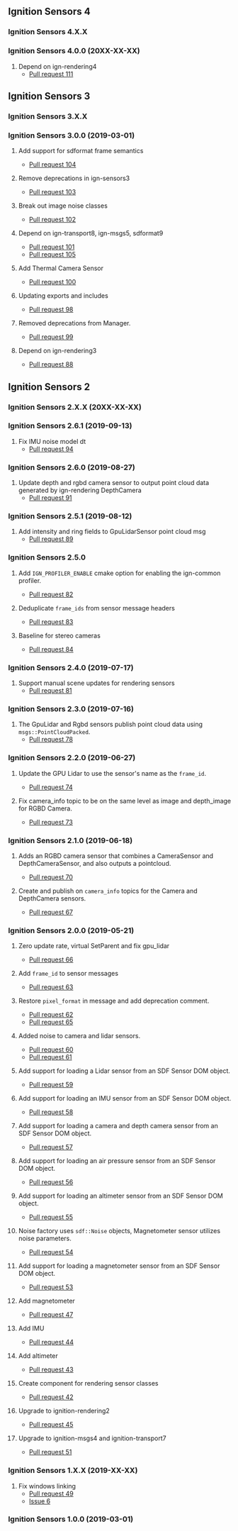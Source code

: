 ## Ignition Sensors 4

### Ignition Sensors 4.X.X

### Ignition Sensors 4.0.0 (20XX-XX-XX)

1. Depend on ign-rendering4
    * [Pull request 111](https://bitbucket.org/ignitionrobotics/ign-sensors/pull-requests/111)

## Ignition Sensors 3

### Ignition Sensors 3.X.X

### Ignition Sensors 3.0.0 (2019-03-01)

1. Add support for sdformat frame semantics
    * [Pull request 104](https://bitbucket.org/ignitionrobotics/ign-sensors/pull-requests/104)

1. Remove deprecations in ign-sensors3
    * [Pull request 103](https://bitbucket.org/ignitionrobotics/ign-sensors/pull-requests/103)

1. Break out image noise classes
    * [Pull request 102](https://bitbucket.org/ignitionrobotics/ign-sensors/pull-requests/102)

1. Depend on ign-transport8, ign-msgs5, sdformat9
    * [Pull request 101](https://bitbucket.org/ignitionrobotics/ign-sensors/pull-requests/101)
    * [Pull request 105](https://bitbucket.org/ignitionrobotics/ign-sensors/pull-requests/105)

1. Add Thermal Camera Sensor
    * [Pull request 100](https://bitbucket.org/ignitionrobotics/ign-sensors/pull-requests/100)

1. Updating exports and includes
    * [Pull request 98](https://bitbucket.org/ignitionrobotics/ign-sensors/pull-requests/98)

1. Removed deprecations from Manager.
    * [Pull request 99](https://bitbucket.org/ignitionrobotics/ign-sensors/pull-requests/99)

1. Depend on ign-rendering3
    * [Pull request 88](https://bitbucket.org/ignitionrobotics/ign-sensors/pull-requests/88)

## Ignition Sensors 2

### Ignition Sensors 2.X.X (20XX-XX-XX)

### Ignition Sensors 2.6.1 (2019-09-13)

1. Fix IMU noise model dt
    * [Pull request 94](https://bitbucket.org/ignitionrobotics/ign-sensors/pull-requests/94)

### Ignition Sensors 2.6.0 (2019-08-27)

1. Update depth and rgbd camera sensor to output point cloud data generated by ign-rendering DepthCamera
    * [Pull request 91](https://bitbucket.org/ignitionrobotics/ign-sensors/pull-requests/91)

### Ignition Sensors 2.5.1 (2019-08-12)

1. Add intensity and ring fields to GpuLidarSensor point cloud msg
    * [Pull request 89](https://bitbucket.org/ignitionrobotics/ign-sensors/pull-requests/89)

### Ignition Sensors 2.5.0

1. Add `IGN_PROFILER_ENABLE` cmake option for enabling the ign-common profiler.
    * [Pull request 82](https://bitbucket.org/ignitionrobotics/ign-sensors/pull-requests/82)

1. Deduplicate `frame_ids` from sensor message headers
    * [Pull request 83](https://bitbucket.org/ignitionrobotics/ign-sensors/pull-requests/83)

1. Baseline for stereo cameras
    * [Pull request 84](https://bitbucket.org/ignitionrobotics/ign-sensors/pull-requests/84)

### Ignition Sensors 2.4.0 (2019-07-17)

1. Support manual scene updates for rendering sensors
    * [Pull request 81](https://bitbucket.org/ignitionrobotics/ign-sensors/pull-requests/81)

### Ignition Sensors 2.3.0 (2019-07-16)

1. The GpuLidar and Rgbd sensors publish point cloud data using
   `msgs::PointCloudPacked`.
    * [Pull request 78](https://bitbucket.org/ignitionrobotics/ign-sensors/pull-requests/78)

### Ignition Sensors 2.2.0 (2019-06-27)

1. Update the GPU Lidar to use the sensor's name as the `frame_id`.
    * [Pull request 74](https://bitbucket.org/ignitionrobotics/ign-sensors/pull-requests/74)

1. Fix camera_info topic to be on the same level as image and depth_image for RGBD Camera.
    * [Pull request 73](https://bitbucket.org/ignitionrobotics/ign-sensors/pull-requests/73)

### Ignition Sensors 2.1.0 (2019-06-18)

1. Adds an RGBD camera sensor that combines a CameraSensor and DepthCameraSensor, and also
   outputs a pointcloud.
    * [Pull request 70](https://bitbucket.org/ignitionrobotics/ign-sensors/pull-requests/70)

1. Create and publish on `camera_info` topics for the Camera and DepthCamera
   sensors.
    * [Pull request 67](https://bitbucket.org/ignitionrobotics/ign-sensors/pull-requests/67)

### Ignition Sensors 2.0.0 (2019-05-21)

1. Zero update rate, virtual SetParent and fix gpu_lidar
    * [Pull request 66](https://bitbucket.org/ignitionrobotics/ign-sensors/pull-requests/66)

1. Add `frame_id` to sensor messages
    * [Pull request 63](https://bitbucket.org/ignitionrobotics/ign-sensors/pull-requests/63)

1. Restore `pixel_format` in message and add deprecation comment.
    * [Pull request 62](https://bitbucket.org/ignitionrobotics/ign-sensors/pull-request/62)
    * [Pull request 65](https://bitbucket.org/ignitionrobotics/ign-sensors/pull-request/65)

1. Added noise to  camera and lidar sensors.
    * [Pull request 60](https://bitbucket.org/ignitionrobotics/ign-sensors/pull-request/60)
    * [Pull request 61](https://bitbucket.org/ignitionrobotics/ign-sensors/pull-request/61)

1. Add support for loading a Lidar sensor from an SDF Sensor DOM object.
    * [Pull request 59](https://bitbucket.org/ignitionrobotics/ign-sensors/pull-request/59)

1. Add support for loading an IMU sensor from an SDF Sensor DOM object.
    * [Pull request 58](https://bitbucket.org/ignitionrobotics/ign-sensors/pull-request/58)

1. Add support for loading a camera and depth camera sensor from an SDF Sensor DOM object.
    * [Pull request 57](https://bitbucket.org/ignitionrobotics/ign-sensors/pull-request/57)

1. Add support for loading an air pressure sensor from an SDF Sensor DOM object.
    * [Pull request 56](https://bitbucket.org/ignitionrobotics/ign-sensors/pull-request/56)

1. Add support for loading an altimeter sensor from an SDF Sensor DOM object.
    * [Pull request 55](https://bitbucket.org/ignitionrobotics/ign-sensors/pull-request/55)

1. Noise factory uses `sdf::Noise` objects, Magnetometer sensor utilizes
   noise parameters.
    * [Pull request 54](https://bitbucket.org/ignitionrobotics/ign-sensors/pull-request/54)

1. Add support for loading a magnetometer sensor from an SDF Sensor DOM object.
    * [Pull request 53](https://bitbucket.org/ignitionrobotics/ign-sensors/pull-request/53)

1. Add magnetometer
    * [Pull request 47](https://bitbucket.org/ignitionrobotics/ign-sensors/pull-request/47)

1. Add IMU
    * [Pull request 44](https://bitbucket.org/ignitionrobotics/ign-sensors/pull-request/44)

1. Add altimeter
    * [Pull request 43](https://bitbucket.org/ignitionrobotics/ign-sensors/pull-request/43)

1. Create component for rendering sensor classes
   * [Pull request 42](https://bitbucket.org/ignitionrobotics/ign-sensors/pull-requests/42)

1. Upgrade to ignition-rendering2
   * [Pull request 45](https://bitbucket.org/ignitionrobotics/ign-sensors/pull-requests/45)

1. Upgrade to ignition-msgs4 and ignition-transport7
   * [Pull request 51](https://bitbucket.org/ignitionrobotics/ign-sensors/pull-requests/51)

### Ignition Sensors 1.X.X (2019-XX-XX)

1. Fix windows linking
    * [Pull request 49](https://bitbucket.org/osrf/gazebo/pull-request/49)
    * [Issue 6](https://bitbucket.org/osrf/gazebo/issues/6)

### Ignition Sensors 1.0.0 (2019-03-01)
